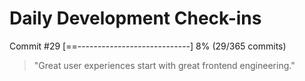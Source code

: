 # Daily Development Check-ins

Commit #29
[==----------------------------] 8% (29/365 commits)

> "Great user experiences start with great frontend engineering."